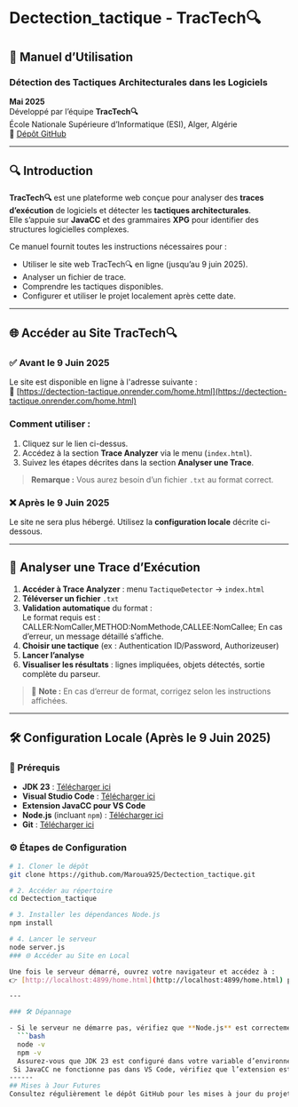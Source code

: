 # Dectection_tactique - TracTech🔍

## 📘 Manuel d’Utilisation

### Détection des Tactiques Architecturales dans les Logiciels  
**Mai 2025**  
Développé par l’équipe **TracTech🔍**  
École Nationale Supérieure d’Informatique (ESI), Alger, Algérie  
🔗 [Dépôt GitHub](https://github.com/Maroua925/Dectection_tactique.git)

---

## 🔍 Introduction

**TracTech🔍** est une plateforme web conçue pour analyser des **traces d’exécution** de logiciels et détecter les **tactiques architecturales**.  
Elle s’appuie sur **JavaCC** et des grammaires **XPG** pour identifier des structures logicielles complexes.

Ce manuel fournit toutes les instructions nécessaires pour :
- Utiliser le site web TracTech🔍 en ligne (jusqu’au 9 juin 2025).
- Analyser un fichier de trace.
- Comprendre les tactiques disponibles.
- Configurer et utiliser le projet localement après cette date.

---

## 🌐 Accéder au Site TracTech🔍

### ✅ Avant le 9 Juin 2025  
Le site est disponible en ligne à l'adresse suivante :  
🔗 [https://dectection-tactique.onrender.com/home.html](https://dectection-tactique.onrender.com/home.html)

### Comment utiliser :
1. Cliquez sur le lien ci-dessus.
2. Accédez à la section **Trace Analyzer** via le menu (`index.html`).
3. Suivez les étapes décrites dans la section **Analyser une Trace**.

> **Remarque :** Vous aurez besoin d’un fichier `.txt` au format correct.

### ❌ Après le 9 Juin 2025  
Le site ne sera plus hébergé. Utilisez la **configuration locale** décrite ci-dessous.

---

## 🧪 Analyser une Trace d’Exécution

1. **Accéder à Trace Analyzer** : menu `TactiqueDetector` → `index.html`
2. **Téléverser un fichier** `.txt`
3. **Validation automatique** du format :  
   Le format requis est :  CALLER:NomCaller,METHOD:NomMethode,CALLEE:NomCallee;
En cas d’erreur, un message détaillé s’affiche.
4. **Choisir une tactique** (ex : Authentication ID/Password, Authorizeuser)
5. **Lancer l’analyse**
6. **Visualiser les résultats** : lignes impliquées, objets détectés, sortie complète du parseur.

> 📌 **Note :** En cas d’erreur de format, corrigez selon les instructions affichées.

---

## 🛠️ Configuration Locale (Après le 9 Juin 2025)

### 🔧 Prérequis

- **JDK 23** : [Télécharger ici](https://www.oracle.com/java/technologies/downloads/)
- **Visual Studio Code** : [Télécharger ici](https://code.visualstudio.com/)
- **Extension JavaCC pour VS Code**
- **Node.js** (incluant `npm`) : [Télécharger ici](https://nodejs.org/)
- **Git** : [Télécharger ici](https://git-scm.com/)

### ⚙️ Étapes de Configuration

```bash
# 1. Cloner le dépôt
git clone https://github.com/Maroua925/Dectection_tactique.git

# 2. Accéder au répertoire
cd Dectection_tactique

# 3. Installer les dépendances Node.js
npm install

# 4. Lancer le serveur
node server.js
### 🌐 Accéder au Site en Local

Une fois le serveur démarré, ouvrez votre navigateur et accédez à :  
👉 [http://localhost:4899/home.html](http://localhost:4899/home.html) pour utiliser le site localement.

---

### 🛠️ Dépannage

- Si le serveur ne démarre pas, vérifiez que **Node.js** est correctement installé en exécutant :
  ```bash
  node -v
  npm -v
  Assurez-vous que JDK 23 est configuré dans votre variable d’environnement JAVA_HOME.
 Si JavaCC ne fonctionne pas dans VS Code, vérifiez que l’extension est bien installée et que le chemin vers JavaCC est correctement configuré.
------
## Mises à Jour Futures
Consultez régulièrement le dépôt GitHub pour les mises à jour du projet. De nouvelles fonctionnalités ou correctifs peuvent être ajoutés après la rédaction de ce manuel.



